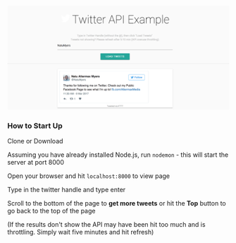 
![screenshot too](./screenshot2.png "Bottom Screenshot of ng-twitter App")


### How to Start Up

Clone or Download

Assuming you have already installed Node.js, run ``nodemon`` - this will start the server at port 8000

Open your browser and hit ``localhost:8000`` to view page

Type in the twitter handle and type enter

Scroll to the bottom of the page to **get more tweets** or hit the **Top** button to go back to the top of the page

(If the results don't show the API may have been hit too much and is throttling. Simply wait five minutes and hit refresh)
